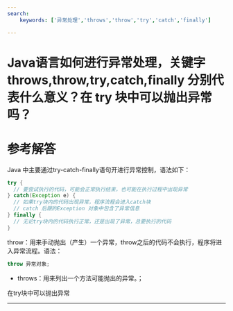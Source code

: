 ```yaml
---
search:
    keywords: ['异常处理','throws','throw','try','catch','finally']

---
```



# Java语言如何进行异常处理，关键字throws,throw,try,catch,finally 分别代表什么意义？在 try 块中可以抛出异常吗？

# 参考解答

Java 中主要通过try-catch-finally语句开进行异常控制，语法如下：

```java
try {
  // 要尝试执行的代码，可能会正常执行结束，也可能在执行过程中出现异常
} catch(Exception e) {
  // 如果try块内的代码出现异常，程序流程会进入catch块
  // catch 后跟的Exception 对象中包含了异常信息
} finally {
  // 无论try块内的代码执行正常，还是出现了异常，总要执行的代码
}
```

throw：用来手动抛出（产生）一个异常，throw之后的代码不会执行，程序将进入异常流程。语法：
```java
throw 异常对象;
```

* throws：用来列出一个方法可能抛出的异常。；

在try块中可以抛出异常

---

